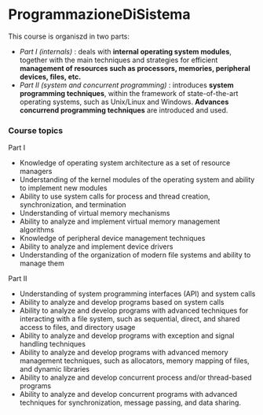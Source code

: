 # ProgrammazioneDiSistema

This course is organiszd in two parts: 
- _Part I (*internals*)_ :  deals with **internal operating system modules**, together with the main techniques and strategies for efficient **management of resources such as processors, memories, peripheral devices, files, etc.**
- _Part II (*system and concurrent programming*)_ :  introduces **system programming techniques**, within the framework of state-of-the-art operating systems, such as Unix/Linux and Windows. **Advances concurrend programming techniques** are introduced and used.

### Course topics
Part I
- Knowledge of operating system architecture as a set of resource managers
- Understanding of the kernel modules of the operating system and ability to implement new modules
- Ability to use system calls for process and thread creation, synchronization, and termination
- Understanding of virtual memory mechanisms
- Ability to analyze and implement virtual memory management algorithms
- Knowledge of peripheral device management techniques
- Ability to analyze and implement device drivers
- Understanding of the organization of modern file systems and ability to manage them

Part II
- Understanding of system programming interfaces (API) and system calls
- Ability to analyze and develop programs based on system calls
- Ability to analyze and develop programs with advanced techniques for interacting with a file system, such as sequential, direct, and shared access to files, and directory usage
- Ability to analyze and develop programs with exception and signal handling techniques
- Ability to analyze and develop programs with advanced memory management techniques, such as allocators, memory mapping of files, and dynamic libraries
- Ability to analyze and develop concurrent process and/or thread-based programs
- Ability to analyze and develop concurrent programs with advanced techniques for synchronization, message passing, and data sharing.
